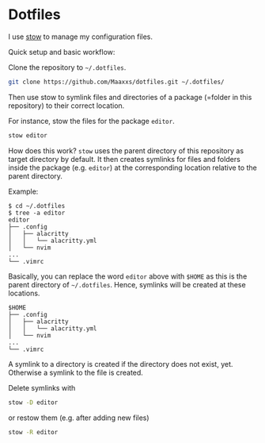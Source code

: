 # Dotfiles

I use [stow](https://www.gnu.org/software/stow/) to manage my
configuration files.

Quick setup and basic workflow:

Clone the repository to `~/.dotfiles`.

```sh
git clone https://github.com/Maaxxs/dotfiles.git ~/.dotfiles/
```

Then use stow to symlink files and directories of a package (=folder in
this repository) to their correct location.

For instance, stow the files for the package `editor`.

```sh
stow editor
```

How does this work? `stow` uses the parent directory of this repository
as target directory by default. It then creates symlinks for files and
folders inside the package (e.g. `editor`) at the corresponding location
relative to the parent directory.

Example:

```
$ cd ~/.dotfiles
$ tree -a editor
editor
├── .config
│   ├── alacritty
│   │   └── alacritty.yml
│   └── nvim
...
└── .vimrc
```

Basically, you can replace the word `editor` above with `$HOME` as this
is the parent directory of `~/.dotfiles`. Hence, symlinks will be
created at these locations.

```
$HOME
├── .config
│   ├── alacritty
│   │   └── alacritty.yml
│   └── nvim
...
└── .vimrc
```

A symlink to a directory is created if the directory does not exist,
yet. Otherwise a symlink to the file is created.

Delete symlinks with

```sh
stow -D editor
```

or restow them (e.g. after adding new files)

```sh
stow -R editor
```
